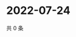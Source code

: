 # 2022-07-24

共 0 条

<!-- BEGIN WEIBO -->
<!-- 最后更新时间 Sun Jul 24 2022 13:18:12 GMT+0800 (China Standard Time) -->

<!-- END WEIBO -->
